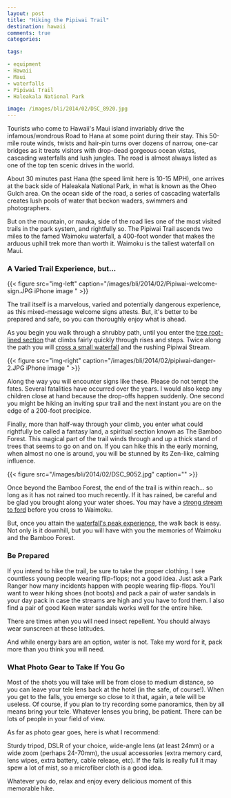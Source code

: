 ```yaml
---
layout: post
title: "Hiking the Pipiwai Trail"
destination: hawaii
comments: true
categories:

tags:

- equipment
- Hawaii
- Maui
- waterfalls
- Pipiwai Trail
- Haleakala National Park

image: /images/bli/2014/02/DSC_8920.jpg
---
```


Tourists who come to Hawaii's Maui island invariably drive the infamous/wondrous Road to Hana at some point during their stay. This 50-mile route winds, twists and hair-pin turns over dozens of narrow, one-car bridges as it treats visitors with drop-dead gorgeous ocean vistas, cascading waterfalls and lush jungles. The road is almost always listed as one of the top ten scenic drives in the world. 

<!--more-->

About 30 minutes past Hana (the speed limit here is 10-15 MPH), one arrives at the back side of Haleakala National Park, in what is known as the Oheo Gulch area. On the ocean side of the road, a series of cascading waterfalls creates lush pools of water that beckon waders, swimmers and photographers. 

But on the mountain, or mauka, side of the road lies one of the most visited trails in the park system, and rightfully so. The Pipiwai Trail ascends two miles to the famed Waimoku waterfall, a 400-foot wonder that makes the arduous uphill trek more than worth it. Waimoku is the tallest waterfall on Maui. 

### A Varied Trail Experience, but...

{{< figure src="img-left" caption="/images/bli/2014/02/Pipiwai-welcome-sign.JPG iPhone image " >}}

The trail itself is a marvelous, varied and potentially dangerous experience, as this mixed-message welcome signs attests. But, it's better to be prepared and safe, so you can thoroughly enjoy what is ahead. 

As you begin you walk through a shrubby path, until you enter the [tree root-lined section](http://youtu.be/f9CpmXJIeFQ) that climbs fairly quickly through rises and steps. Twice along the path you will [cross a small waterfall](http://youtu.be/3MyyAIH-y_o) and the rushing Pipiwai Stream. 

{{< figure src="img-right" caption="/images/bli/2014/02/pipiwai-danger-2.JPG iPhone image " >}}

Along the way you will encounter signs like these. Please do not tempt the fates. Several fatalities have occurred over the years. I would also keep any children close at hand because the drop-offs happen suddenly. One second you might be hiking an inviting spur trail and the next instant you are on the edge of a 200-foot precipice. 

Finally, more than half-way through your climb, you enter what could rightfully be called a fantasy land, a spiritual section known as The Bamboo Forest. This magical part of the trail winds through and up a thick stand of trees that seems to go on and on. If you can hike this in the early morning, when almost no one is around, you will be stunned by its Zen-like, calming influence. 

{{< figure src="/images/bli/2014/02/DSC_9052.jpg" caption="" >}}

Once beyond the Bamboo Forest, the end of the trail is within reach... so long as it has not rained too much recently. If it has rained, be careful and be glad you brought along your water shoes. You may have a [strong stream to ford](http://youtu.be/q4nRc3Zz_0E) before you cross to Waimoku. 

But, once you attain the [waterfall's peak experience](http://youtu.be/LCuyLtYRYLY), the walk back is easy. Not only is it downhill, but you will have with you the memories of Waimoku and the Bamboo Forest. 

### Be Prepared

If you intend to hike the trail, be sure to take the proper clothing. I see countless young people wearing flip-flops; not a good idea. Just ask a Park Ranger how many incidents happen with people wearing flip-flops. You'll want to wear hiking shoes (not boots) and pack a pair of water sandals in your day pack in case the streams are high and you have to ford them. I also find a pair of good Keen water sandals works well for the entire hike. 

There are times when you will need insect repellent. You should always wear sunscreen at these latitudes. 

And while energy bars are an option, water is not. Take my word for it, pack more than you think you will need. 

### What Photo Gear to Take If You Go

Most of the shots you will take will be from close to medium distance, so you can leave your tele lens back at the hotel (in the safe, of course!). When you get to the falls, you emerge so close to it that, again, a tele will be useless. Of course, if you plan to try recording some panoramics, then by all means bring your tele. Whatever lenses you bring, be patient. There can be lots of people in your field of view. 

As far as photo gear goes, here is what I recommend:

Sturdy tripod, DSLR of your choice, wide-angle lens (at least 24mm) or a wide zoom (perhaps 24-70mm), the usual accessories (extra memory card, lens wipes, extra battery, cable release, etc). If the falls is really full it may spew a lot of mist, so a microfiber cloth is a good idea.

Whatever you do, relax and enjoy every delicious moment of this memorable hike. 
